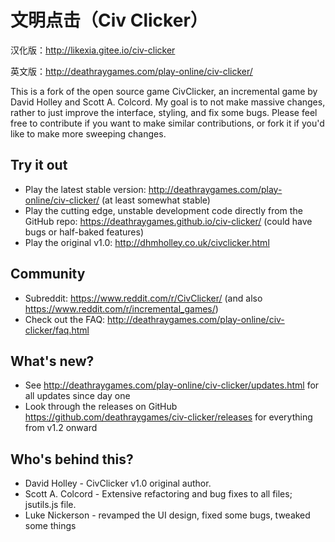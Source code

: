 # 文明点击（Civ Clicker）


汉化版：http://likexia.gitee.io/civ-clicker

英文版：http://deathraygames.com/play-online/civ-clicker/



This is a fork of the open source game CivClicker, an incremental game by David Holley and Scott A. Colcord. My goal is to not make massive changes, rather to just improve the interface, styling, and fix some bugs. Please feel free to contribute if you want to make similar contributions, or fork it if you'd like to make more sweeping changes.

## Try it out

* Play the latest stable version: http://deathraygames.com/play-online/civ-clicker/ (at least somewhat stable)
* Play the cutting edge, unstable development code directly from the GitHub repo: https://deathraygames.github.io/civ-clicker/ (could have bugs or half-baked features)
* Play the original v1.0: http://dhmholley.co.uk/civclicker.html

## Community

* Subreddit: https://www.reddit.com/r/CivClicker/ (and also https://www.reddit.com/r/incremental_games/) 
* Check out the FAQ: http://deathraygames.com/play-online/civ-clicker/faq.html

## What's new?

* See http://deathraygames.com/play-online/civ-clicker/updates.html for all updates since day one
* Look through the releases on GitHub https://github.com/deathraygames/civ-clicker/releases for everything from v1.2 onward

## Who's behind this?

* David Holley - CivClicker v1.0 original author.
* Scott A. Colcord - Extensive refactoring and bug fixes to all files; jsutils.js file.
* Luke Nickerson - revamped the UI design, fixed some bugs, tweaked some things
